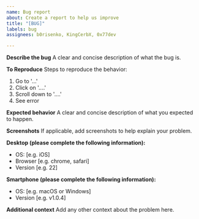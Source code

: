 ```yaml
---
name: Bug report
about: Create a report to help us improve
title: "[BUG]"
labels: bug
assignees: b0risenko, KingCerbX, 0x77dev

---
```


**Describe the bug**
A clear and concise description of what the bug is.

**To Reproduce**
Steps to reproduce the behavior:
1. Go to '...'
2. Click on '....'
3. Scroll down to '....'
4. See error

**Expected behavior**
A clear and concise description of what you expected to happen.

**Screenshots**
If applicable, add screenshots to help explain your problem.

**Desktop (please complete the following information):**
 - OS: [e.g. iOS]
 - Browser [e.g. chrome, safari]
 - Version [e.g. 22]

**Smartphone (please complete the following information):**
 - OS: [e.g. macOS or Windows]
 - Version [e.g. v1.0.4]

**Additional context**
Add any other context about the problem here.
